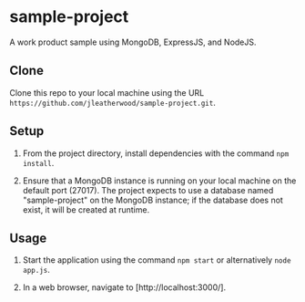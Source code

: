 # sample-project

A work product sample using MongoDB, ExpressJS, and NodeJS.

## Clone

Clone this repo to your local machine using the URL `https://github.com/jleatherwood/sample-project.git`.

## Setup

1. From the project directory, install dependencies with the command `npm install`.

2. Ensure that a MongoDB instance is running on your local machine on the default port (27017). The project expects to use a database named "sample-project" on the MongoDB instance; if the database does not exist, it will be created at runtime.

## Usage

1. Start the application using the command `npm start` or alternatively `node app.js`.

2. In a web browser, navigate to [http://localhost:3000/].
